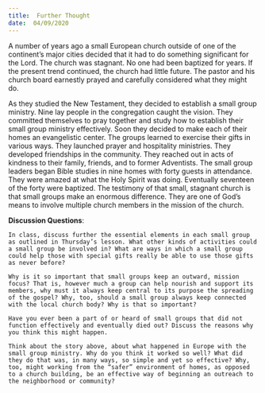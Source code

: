 ```yaml
---
title:  Further Thought
date:  04/09/2020
---
```


A number of years ago a small European church outside of one of the continent’s major cities decided that it had to do something significant for the Lord. The church was stagnant. No one had been baptized for years. If the present trend continued, the church had little future. The pastor and his church board earnestly prayed and carefully considered what they might do.

As they studied the New Testament, they decided to establish a small group ministry. Nine lay people in the congregation caught the vision. They committed themselves to pray together and study how to establish their small group ministry effectively. Soon they decided to make each of their homes an evangelistic center. The groups learned to exercise their gifts in various ways. They launched prayer and hospitality ministries. They developed friendships in the community. They reached out in acts of kindness to their family, friends, and to former Adventists. The small group leaders began Bible studies in nine homes with forty guests in attendance. They were amazed at what the Holy Spirit was doing. Eventually seventeen of the forty were baptized. The testimony of that small, stagnant church is that small groups make an enormous difference. They are one of God’s means to involve multiple church members in the mission of the church.

**Discussion Questions**:

`In class, discuss further the essential elements in each small group as outlined in Thursday’s lesson. What other kinds of activities could a small group be involved in? What are ways in which a small group could help those with special gifts really be able to use those gifts as never before?`

`Why is it so important that small groups keep an outward, mission focus? That is, however much a group can help nourish and support its members, why must it always keep central to its purpose the spreading of the gospel? Why, too, should a small group always keep connected with the local church body? Why is that so important?`

`Have you ever been a part of or heard of small groups that did not function effectively and eventually died out? Discuss the reasons why you think this might happen.`

`Think about the story above, about what happened in Europe with the small group ministry. Why do you think it worked so well? What did they do that was, in many ways, so simple and yet so effective? Why, too, might working from the “safer” environment of homes, as opposed to a church building, be an effective way of beginning an outreach to the neighborhood or community?`